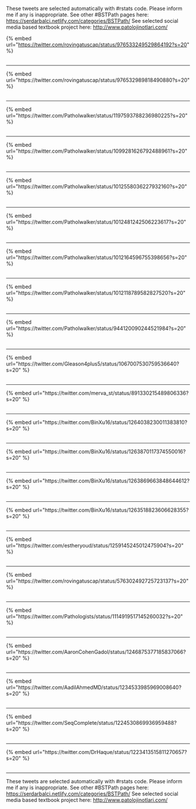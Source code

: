 

These tweets are selected automatically with #rstats code. Please inform me if any is inappropriate.
See other #BSTPath pages here: https://serdarbalci.netlify.com/categories/BSTPath/ 
See selected social media based textbook project here: http://www.patolojinotlari.com/

{% embed url="https://twitter.com/rovingatuscap/status/976533249529864192?s=20" %}<br>
<br>
<hr>
{% embed url="https://twitter.com/rovingatuscap/status/976532989818490880?s=20" %}<br>
<br>
<hr>
{% embed url="https://twitter.com/Patholwalker/status/1197593788236980225?s=20" %}<br>
<br>
<hr>
{% embed url="https://twitter.com/Patholwalker/status/1099281626792488961?s=20" %}<br>
<br>
<hr>
{% embed url="https://twitter.com/Patholwalker/status/1012558036227932160?s=20" %}<br>
<br>
<hr>
{% embed url="https://twitter.com/Patholwalker/status/1012481242506223617?s=20" %}<br>
<br>
<hr>
{% embed url="https://twitter.com/Patholwalker/status/1012164596755398656?s=20" %}<br>
<br>
<hr>
{% embed url="https://twitter.com/Patholwalker/status/1012118789582827520?s=20" %}<br>
<br>
<hr>
{% embed url="https://twitter.com/Patholwalker/status/944120090244521984?s=20" %}<br>
<br>
<hr>
{% embed url="https://twitter.com/Gleason4plus5/status/1067007530759536640?s=20" %}<br>
<br>
<hr>
{% embed url="https://twitter.com/merva_st/status/891330215489806336?s=20" %}<br>
<br>
<hr>
{% embed url="https://twitter.com/BinXu16/status/1264038230011383810?s=20" %}<br>
<br>
<hr>
{% embed url="https://twitter.com/BinXu16/status/1263870117374550016?s=20" %}<br>
<br>
<hr>
{% embed url="https://twitter.com/BinXu16/status/1263869663848644612?s=20" %}<br>
<br>
<hr>
{% embed url="https://twitter.com/BinXu16/status/1263518823606628355?s=20" %}<br>
<br>
<hr>
{% embed url="https://twitter.com/estheryoud/status/1259145245012475904?s=20" %}<br>
<br>
<hr>
{% embed url="https://twitter.com/rovingatuscap/status/576302492725723137?s=20" %}<br>
<br>
<hr>
{% embed url="https://twitter.com/Pathologists/status/1114919517145260032?s=20" %}<br>
<br>
<hr>
{% embed url="https://twitter.com/AaronCohenGadol/status/1246875377185837066?s=20" %}<br>
<br>
<hr>
{% embed url="https://twitter.com/AadilAhmedMD/status/1234533985969008640?s=20" %}<br>
<br>
<hr>
{% embed url="https://twitter.com/SeqComplete/status/1224530869936959488?s=20" %}<br>
<br>
<hr>
{% embed url="https://twitter.com/DrHaque/status/1223413515811270657?s=20" %}<br>
<br>
<hr>


These tweets are selected automatically with #rstats code. Please inform me if any is inappropriate.
See other #BSTPath pages here: https://serdarbalci.netlify.com/categories/BSTPath/ 
See selected social media based textbook project here: http://www.patolojinotlari.com/
